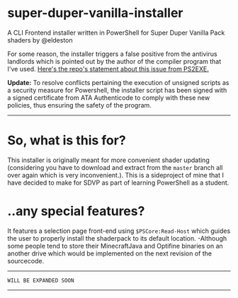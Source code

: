 # super-duper-vanilla-installer
A CLI Frontend installer written in PowerShell for Super Duper Vanilla Pack shaders by @eldeston

For some reason, the installer triggers a false positive from the antivirus landlords which is pointed out by the author of the compiler program that I've used. [Here's the repo's statement about this issue from PS2EXE.](https://github.com/MScholtes/PS2EXE#attention-incorrect-virus-detection)

**__Update:__** To resolve conflicts pertaining the execution of unsigned scripts as a security measure for Powershell, the installer script has been signed with a signed certificate from ATA Authenticode to comply with these new policies, thus ensuring the safety of the program.
___
# So, what is this for?
This installer is originally meant for more convenient shader updating (considering you have to download and extract from the `master` branch all over again which is very inconvenient.). This is a sideproject of mine that I have decided to make for SDVP as part of learning PowerShell as a student.

# ..any special features?
It features a selection page front-end using `$PSCore:Read-Host` which guides the user to properly install the shaderpack to its default location.
-Although some people tend to store their MinecraftJava and Optifine binaries on an another drive which would be implemented on the next revision of the sourcecode.

---
```
WILL BE EXPANDED SOON
```
---

